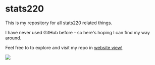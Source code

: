 # stats220

This is my repository for all stats220 related things.

I have never used GitHub before - so here's hoping I can find my way around.

Feel free to to explore and visit my repo in [website view!](https://ehow575.github.io/stats220/)

![](https://blogstats.files.wordpress.com/2012/10/dancing_banana21.gif?w=364&h=386&crop=1)


